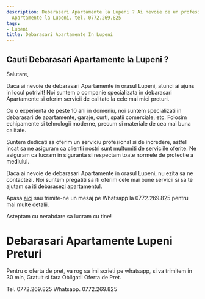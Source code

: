 ```yaml
---
description: Debarasari Apartamente la Lupeni ? Ai nevoie de un profesionist in Debarasari
  Apartamente la Lupeni. tel. 0772.269.825
tags:
- Lupeni
title: Debarasari Apartamente In Lupeni
---
```



## Cauti Debarasari Apartamente la Lupeni ?


Salutare,

Daca ai nevoie de debarasari Apartamente in orasul Lupeni, atunci ai ajuns in locul potrivit! 
Noi suntem o companie specializata in debarasari Apartamente si oferim servicii de calitate la cele mai mici preturi. 

Cu o experienta de peste 10 ani in domeniu, noi suntem specializati in debarasari de apartamente, garaje, curti, spatii comerciale, etc. 
Folosim echipamente si tehnologii moderne, precum si materiale de cea mai buna calitate. 

Suntem dedicati sa oferim un serviciu profesional si de incredere, astfel incat sa ne asiguram ca clientii nostri sunt multumiti de serviciile oferite. 
Ne asiguram ca lucram in siguranta si respectam toate normele de protectie a mediului. 

Daca ai nevoie de debarasari Apartamente in orasul Lupeni, nu ezita sa ne contactezi. 
Noi suntem pregatiti sa iti oferim cele mai bune servicii si sa te ajutam sa iti debarasezi apartamentul. 

Apasa <a href="http://www.debarasariapartamente.ro">aici</a> sau trimite-ne un mesaj pe Whatsapp la 0772.269.825 pentru mai multe detalii. 

Asteptam cu nerabdare sa lucram cu tine!

# Debarasari Apartamente Lupeni Preturi
Pentru o oferta de pret, va rog sa imi scrieti pe whatsapp, si va trimitem in 30 min, Gratuit si fara Obligatii Oferta de Pret.

Tel. 0772.269.825
Whatsapp. 0772.269.825